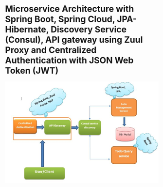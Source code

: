 # Microservice Architecture with Spring Boot, Spring Cloud, JPA-Hibernate, Discovery Service (Consul), API gateway using Zuul Proxy and Centralized Authentication with JSON Web Token (JWT)
![Microservice Diagram](https://github.com/ibrahimcseku/microservice/blob/master/microservice_diagram.JPG)
